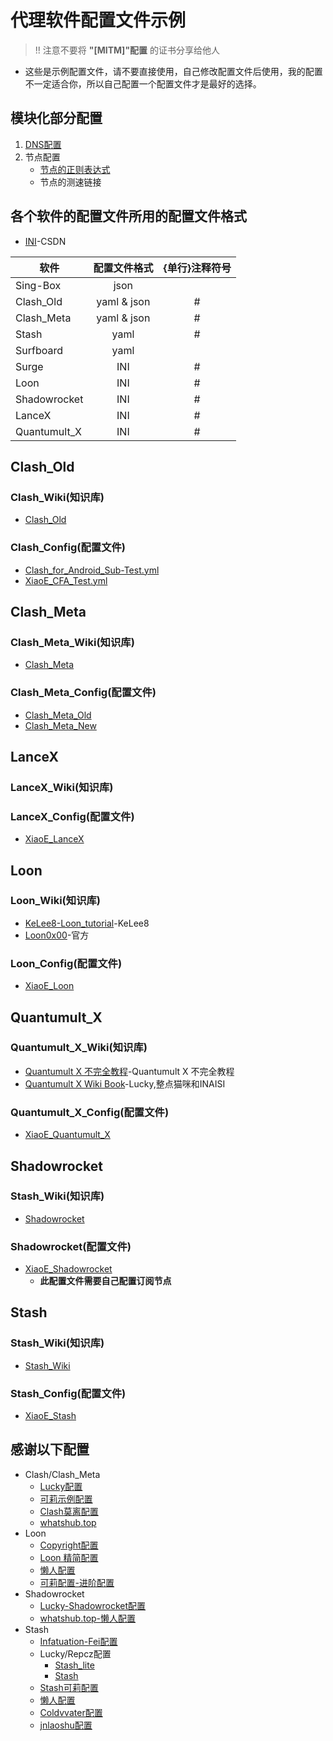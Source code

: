 # 代理软件配置文件示例
> !! 注意不要将 **"[MITM]"配置** 的证书分享给他人
- 这些是示例配置文件，请不要直接使用，自己修改配置文件后使用，我的配置不一定适合你，所以自己配置一个配置文件才是最好的选择。

## 模块化部分配置
1. [DNS配置](https://github.com/LaolunsiG/XiaoE_PCR/blob/main/Config_File/DNS%E9%85%8D%E7%BD%AE.md)
2. 节点配置
   - [节点的正则表达式](https://github.com/LaolunsiG/XiaoE_PCR/blob/main/%E6%B5%8B%E9%80%9F%E9%93%BE%E6%8E%A5%E5%9C%B0%E5%9D%80.md)
   - 节点的测速链接
## 各个软件的配置文件所用的配置文件格式
- [INI](https://blog.csdn.net/a123441/article/details/90668032)-CSDN

| 软件 | 配置文件格式 | {单行}注释符号 |
| -- | :--: | :--: |
| Sing-Box | json  |  |
| Clash_Old  | yaml & json | # |
| Clash_Meta  | yaml & json | # |
| Stash | yaml | # |
| Surfboard | yaml | |
| Surge | INI | # |  
| Loon | INI | # | 
| Shadowrocket | INI | # | 
| LanceX | INI | # | 
| Quantumult_X | INI | # | 

 
## Clash_Old
### Clash_Wiki(知识库)
- [Clash_Old](https://clash.wiki/)
### Clash_Config(配置文件)
- [Clash_for_Android_Sub-Test.yml](https://raw.githubusercontent.com/LaolunsiG/XiaoE_PCR/main/Config_File/Clash_Old/Clash_for_Android_Sub-Test.yml)
- [XiaoE_CFA_Test.yml](https://raw.githubusercontent.com/LaolunsiG/XiaoE_PCR/main/Config_File/Clash_Old/XiaoE_CFA_Test.yml)

## Clash_Meta
### Clash_Meta_Wiki(知识库)
- [Clash_Meta](https://wiki.metacubex.one/)
### Clash_Meta_Config(配置文件)
- [Clash_Meta_Old](https://raw.githubusercontent.com/LaolunsiG/XiaoE-PCR/main/Config_File/Clash_Meta/Clash_Meta_Old.yaml)
- [Clash_Meta_New](https://raw.githubusercontent.com/LaolunsiG/XiaoE_PCR/main/Config_File/Clash_Meta/XiaoE_Clash_Meta.yaml)

## LanceX
### LanceX_Wiki(知识库)
### LanceX_Config(配置文件)
- [XiaoE_LanceX](https://raw.githubusercontent.com/LaolunsiG/XiaoE-PCR/main/Config_File/LanceX/XiaoE%E7%9A%84LanceX%E9%85%8D%E7%BD%AE%E6%96%87%E4%BB%B6.conf)

## Loon
### Loon_Wiki(知识库)
- [KeLee8-Loon_tutorial](https://github.com/KeLee8/Loon-tutorial)-KeLee8
- [Loon0x00](https://github.com/Loon0x00/LoonManual/tree/master)-官方
### Loon_Config(配置文件)
- [XiaoE_Loon](https://raw.githubusercontent.com/LaolunsiG/XiaoE_PCR/main/Config_File/Loon/XiaoE_Loon.conf)

## Quantumult_X
### Quantumult_X_Wiki(知识库)
- [Quantumult X 不完全教程](https://www.notion.so/kopshawn/Quantumult-X-1d32ddc6e61c4892ad2ec5ea47f00917)-Quantumult X 不完全教程
- [Quantumult X Wiki Book](https://qx.atlucky.me/)-Lucky,整点猫咪和INAISI
### Quantumult_X_Config(配置文件)
- [XiaoE_Quantumult_X](https://raw.githubusercontent.com/LaolunsiG/XiaoE_PCR/main/Config_File/Quantumult_X/XiaoE_Quantumult_X.yaml)

## Shadowrocket
### Stash_Wiki(知识库)
- [Shadowrocket](https://github.com/wlxuf/Shadowrocket)
### Shadowrocket(配置文件)
- [XiaoE_Shadowrocket](https://raw.githubusercontent.com/LaolunsiG/XiaoE_PCR/main/Config_File/Shadowrocket/XiaoE_Shadowrocket.conf)
  - **此配置文件需要自己配置订阅节点**

## Stash
### Stash_Wiki(知识库)
- [Stash_Wiki](https://stash.wiki/)
### Stash_Config(配置文件)
- [XiaoE_Stash](https://raw.githubusercontent.com/LaolunsiG/XiaoE_PCR/main/Config_File/Stash/XiaoE_Stash.yaml)

## 感谢以下配置
- Clash/Clash_Meta
  - [Lucky配置](https://raw.githubusercontent.com/As-Lucky/Lucky/main/Lucky-ClashVerge.yaml)
  - [可莉示例配置](https://gitlab.com/lodepuly/vpn_tool/-/tree/master/Tool/Clash/Config)
  - [Clash莫离配置](https://github.com/Moli-X/Resources/raw/main/Clash/Clash.yml)
  - [whatshub.top](https://whatshub.top/config/stash-auto.yaml)
- Loon
  - [Copyright配置](https://github.com/SANYIMOE/Quan_Shado_Conf)
  - [Loon 精简配置](https://raw.githubusercontent.com/HoCooo/Loon/main/LoonLite.conf)
  - [懒人配置](https://raw.githubusercontent.com/wlxuf/Shadowrocket/main/lazy_group.conf)
  - [可莉配置-进阶配置](https://gitlab.com/lodepuly/vpn_tool/-/raw/master/Tool/Loon/Config/zh-CN/Loon_Sample_Configuration_By_iKeLee.conf)
- Shadowrocket
  - [Lucky-Shadowrocket配置](https://raw.githubusercontent.com/As-Lucky/Lucky/main/Lucky-Shadowrocket.conf)
  - [whatshub.top-懒人配置](https://whatshub.top/config/shadowrocket_basic.conf) 
- Stash
  - [Infatuation-Fei配置](https://raw.githubusercontent.com/Infatuation-Fei/rule/main/Stash/%E9%85%8D%E7%BD%AE%E6%A8%A1%E6%9D%BF/Config%20for%20Stash.yaml)
  - Lucky/Repcz配置
    - [Stash_lite](https://raw.githubusercontent.com/Repcz/Tool/X/Stash/Stash_lite.yaml)
    - [Stash](https://raw.githubusercontent.com/Repcz/Tool/X/Stash/Stash.yaml)
  - [Stash可莉配置](https://github.com/Moli-X/Resources/raw/main/Clash/Clash.yml)
  - [懒人配置](https://whatshub.top/config/stash-auto.yaml)
  - [Coldvvater配置](https://raw.githubusercontent.com/Coldvvater/Mononoke/master/Stash/Config/Evolve.yaml)
  - [jnlaoshu配置](https://raw.githubusercontent.com/jnlaoshu/MySelf/main/Stash/Config.yaml)


